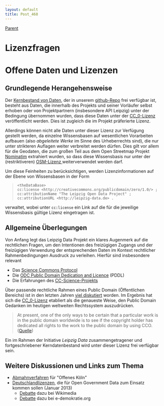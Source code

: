 ```yaml
---
layout: default
title: Post_468
---
```



[Parent](Page_0)

# Lizenzfragen

<h1>Offene Daten und Lizenzen</h1>
<h2>Grundlegende Herangehensweise</h2>
Der <a href="http://leipzig-data.de/RDFData/">Kernbestand von Daten</a>, der in unserem <a href="https://github.com/LeipzigData">github-Repo</a> frei verfügbar ist, besteht aus Daten, die innerhalb des Projekts und seiner Vorläufer selbst erhoben oder von Projektpartnern (insbesondere API Leipzig) unter der Bedingung übernommen wurden, dass diese Daten unter der <a href="http://creativecommons.org/publicdomain/zero/1.0/deed.de">CC_0-Lizenz</a> veröffentlicht werden. Dies ist zugleich die im Projekt präferierte Lizenz.

Allerdings können nicht alle Daten unter dieser Lizenz zur Verfügung gestellt werden, da einzelne Wissensbasen auf wesentlichen Vorarbeiten aufbauen (also <em>abgeleitete Werke</em> im Sinne des Urheberrechts sind), die nur unter strikteren Auflagen weiter verbreitet werden dürfen. Dies gilt vor allem für die Geodaten, die zum großen Teil aus dem Open Streetmap Projekt <a href="http://wiki.openstreetmap.org/wiki/Nominatim">Nominatim</a> extrahiert wurden, so dass diese Wissensbasis nur unter der (restriktiveren) <a href="http://www.openstreetmap.org/copyright">OSM-Lizenz </a>weiterverwendet werden darf.

Um diese Feinheiten zu berücksichtigen, werden Lizenzinformationen auf der Ebene von Wissensbasen in der Form
<blockquote><code>&lt;theDataBase&gt;
cc:license &lt;http://creativecommons.org/publicdomain/zero/1.0/&gt; ;
cc:attributionName "The Leipzig Open Data Project" ;
cc:attributionURL &lt;http://leipzig-data.de&gt; .
</code></blockquote>
verwaltet, wobei unter <code>cc:license</code> ein Link auf die für die jeweilige Wissensbasis gültige Lizenz eingetragen ist.
<h2>Allgemeine Überlegungen</h2>
Von Anfang legt das Leipzig Data Projekt ein klares Augenmerk auf die rechtlichen Fragen, um den Intentionen des freizügigen Zugangs und der freizügigen Verwendung der entsprechenden Daten im Kontext rechtlicher Rahmenbedingungen Ausdruck zu verleihen. Hierfür sind insbesondere relevant
<ul>
	<li>Das <a href="http://sciencecommons.org/projects/publishing/open-access-data-protocol">Science Commons Protocol</a></li>
	<li>Die <a href="http://opendatacommons.org/licenses/pddl/1-0/">ODC Public Domain Dedication and Licence</a> (PDDL)</li>
	<li>Die Erfahrungen des <a href="http://creativecommons.org/science">CC-Science-Projekts </a></li>
</ul>
Über passende rechtliche Rahmen eines Public Domain (Öffentlichen Bereichs) ist in den letzten Jahren <a href="http://wiki.creativecommons.org/Public_domain">viel diskutiert</a> worden. Im Ergebnis hat sich die <a href="http://creativecommons.org/publicdomain/zero/1.0/deed.de">CC_0-Lizenz</a> etabliert als die genaueste Weise, den Public Domain Gedanken im heutigen weltweiten Rechtssystem auszudrücken.
<blockquote>At present, one of the only ways to be certain that a particular work is in the public domain worldwide is to see if the copyright holder has dedicated all rights to the work to the public domain by using CCO. (<a href="http://wiki.creativecommons.org/Public_domain">Quelle</a>)</blockquote>
Ein im Rahmen der Initiative <em>Leipzig Data</em> zusammengetragener und fortgeschriebener Kerndatenbestand wird unter dieser Lizenz frei verfügbar sein.
<h2>Weitere Diskussionen und Links zum Thema</h2>
<ul>
	<li><a href="http://blog.offeneskoeln.de/2012/02/abmahnung-und-selbstzensur">Abmahnverfahren</a> für "Offenes Köln"</li>
	<li><a href="https://github.com/fraunhoferfokus/ogd-metadata/tree/master/lizenzen/BMI">Deutschlandlizenzen</a>, die für Open Government Data zum Einsatz kommen sollen (Januar 2013)
<ul>
	<li><a href="http://urheberrecht.wikimedia.de/2013/01/open-data-datenlizenz-bmi/ ">Debatte</a> dazu bei Wikimedia</li>
	<li><a href="http://www.e-demokratie.org/gedanken-ideen/bmi-reagiert-auf-kritik-an-den-vorgestellten-open-data-nutzungsbestimmungen/">Debatte</a> dazu bei e-demokratie.org</li>
</ul>
</li>
</ul>

